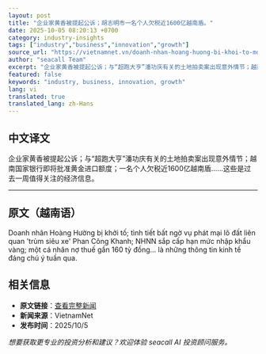 ```yaml
---
layout: post
title: "企业家黄香被提起公诉；胡志明市一名个人欠税近1600亿越南盾。"
date: 2025-10-05 08:20:13 +0700
category: industry-insights
tags: ["industry","business","innovation","growth"]
source_url: "https://vietnamnet.vn/doanh-nhan-hoang-huong-bi-khoi-to-mot-ca-nhan-o-tphcm-no-thue-gan-160-ty-2449297.html"
author: "seacall Team"
excerpt: "企业家黄香被提起公诉；与“超跑大亨”潘功庆有关的土地拍卖案出现意外情节；越南国家银行即将批准黄金进口额度；一名个人欠税近1600亿越南盾……这些是过去一周值得关注的经济信息。..."
featured: false
keywords: "industry, business, innovation, growth"
lang: vi
translated: true
translated_lang: zh-Hans
---
```


## 中文译文

企业家黄香被提起公诉；与“超跑大亨”潘功庆有关的土地拍卖案出现意外情节；越南国家银行即将批准黄金进口额度；一名个人欠税近1600亿越南盾……这些是过去一周值得关注的经济信息。

---

## 原文（越南语）

Doanh nhân Hoàng Hường bị khởi tố; tình tiết bất ngờ vụ phát mại lô đất liên quan &apos;trùm siêu xe&apos; Phan Công Khanh; NHNN sắp cấp hạn mức nhập khẩu vàng; một cá nhân nợ thuế gần 160 tỷ đồng... là những thông tin kinh tế đáng chú ý tuần qua.

## 相关信息

- **原文链接**：[查看完整新闻](https://vietnamnet.vn/doanh-nhan-hoang-huong-bi-khoi-to-mot-ca-nhan-o-tphcm-no-thue-gan-160-ty-2449297.html)
- **新闻来源**：VietnamNet
- **发布时间**：2025/10/5

*想要获取更专业的投资分析和建议？欢迎体验 seacall AI 投资顾问服务。*